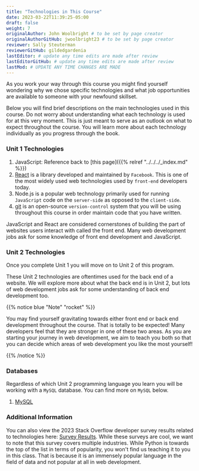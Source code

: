 ```yaml
---
title: "Technologies in This Course"
date: 2023-03-22T11:39:25-05:00
draft: false
weight: 7
originalAuthor: John Woolbright # to be set by page creator
originalAuthorGitHub: jwoolbright23 # to be set by page creator
reviewer: Sally Steuterman 
reviewerGitHub: gildedgardenia 
lastEditor: # update any time edits are made after review
lastEditorGitHub: # update any time edits are made after review
lastMod: # UPDATE ANY TIME CHANGES ARE MADE
---
```


As you work your way through this course you might find yourself wondering why we chose specific technologies and what job opportunities are available to someone with your newfound skillset.

Below you will find brief descriptions on the main technologies used in this course. Do not worry about understanding what each technology is used for at this very moment. This is just meant to serve as an outlook on what to expect throughout the course. You will learn more about each technology individually as you progress through the book.

### Unit 1 Technologies
1. JavaScript: Reference back to [this page]({{% relref "../../../_index.md" %}})
1. [React](http://localhost:8081/devdocs_en_react_2025-01/index) is a library developed and maintained by `Facebook`. This is one of the most widely used web technologies used by `front-end` developers today.
1. Node.js is a popular web technology primarily used for running `JavaScript` code on the `server-side` as opposed to the `client-side`.
1. [git](http://localhost:8081/devdocs_en_git_2025-07/index) is an open-source `version-control` system that you will be using throughout this course in order maintain code that you have written.

JavaScript and React are considered cornerstones of building the part of websites users interact with called the front end. Many web development jobs ask for some knowledge of front end development and JavaScript. 

### Unit 2 Technologies
Once you complete Unit 1 you will move on to Unit 2 of this program.

These Unit 2 technologies are oftentimes used for the back end of a website. We will explore more about what the back end is in Unit 2, but lots of web development jobs ask for some understanding of back end development too.

{{% notice blue "Note" "rocket" %}}

You may find yourself gravitating towards either front end or back end development throughout the course. That is totally to be expected! Many developers feel that they are stronger in one of these two areas. As you are starting your journey in web development, we aim to teach you both so that you can decide which areas of web development you like the most yourself!

{{% /notice %}}

### Databases
Regardless of which Unit 2 programming language you learn you will be working with a `MySQL` database. You can find more on `MySQL` below.
1. [MySQL](http://localhost:8081/devdocs_en_mariadb_2025-01/index)

### Additional Information
You can also view the 2023 Stack Overflow developer survey results related to technologies here: [Survey Results](http://education.launchcode.org/resources/intro-to-web-dev-curriculum/StackOverflow%20Survey%202025.html). While these surveys are cool, we want to note that this survey covers multiple industries. While Python is towards the top of the list in terms of popularity, you won't find us teaching it to you in this class. That is because it is an immensely popular language in the field of data and not popular at all in web development.
